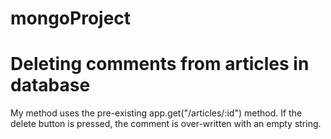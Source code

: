 # mongoProject

# Deleting comments from articles in database

My method uses the pre-existing app.get("/articles/:id") method. If the delete button is pressed, the comment is over-written with an empty string.